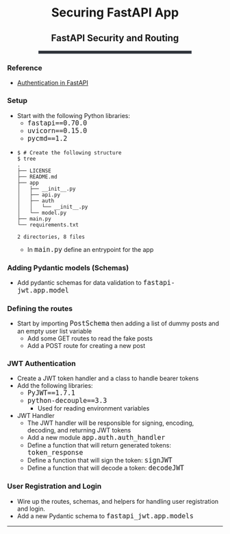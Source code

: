 <div style="text-align:center">
<h1>Securing FastAPI App</h1>
<h2>FastAPI Security and Routing</h2>
</div>
<hr style="border: 3px solid #393e46; width:70%; margin:0 auto;">

### Reference
- [Authentication in FastAPI](https://testdriven.io/blog/fastapi-jwt-auth/)

### Setup 
- Start with the following Python libraries: 
    - <span style="font: 1.3rem Inconsolata, monospace; font-size:1.10em;">fastapi==0.70.0</span>
    - <span style="font: 1.3rem Inconsolata, monospace; font-size:1.10em;">uvicorn==0.15.0</span>
    - <span style="font: 1.3rem Inconsolata, monospace; font-size:1.10em;">pycmd==1.2</span>
- ```shell
  $ # Create the following structure
  $ tree
  .
  ├── LICENSE
  ├── README.md
  ├── app
  │   ├── __init__.py
  │   ├── api.py
  │   ├── auth
  │   │   └── __init__.py
  │   └── model.py
  ├── main.py
  └── requirements.txt
  
  2 directories, 8 files
  ```
  - In <span style="font: 1.3rem Inconsolata, monospace; font-size:1.10em;">main.py</span> define an entrypoint for the app

### Adding Pydantic models (Schemas)
- Add pydantic schemas for data validation to <span style="font: 1.3rem Inconsolata, monospace; font-size:1.10em;">fastapi-jwt.app.model</span>

### Defining the routes
- Start by importing <span style="font: 1.3rem Inconsolata, monospace; font-size:1.10em;">PostSchema</span> then adding a list of dummy posts and an empty user list variable
    - Add some GET routes to read the fake posts
    - Add a POST route for creating a new post

### JWT Authentication
- Create a JWT token handler and a class to handle bearer tokens 
- Add the following libraries:
    - <span style="font: 1.3rem Inconsolata, monospace; font-size:1.10em;">PyJWT==1.7.1</span>
    - <span style="font: 1.3rem Inconsolata, monospace; font-size:1.10em;">python-decouple==3.3</span>
        - Used for reading environment variables
- JWT Handler
    - The JWT handler will be responsible for signing, encoding, decoding, and returning JWT tokens
    - Add a new module <span style="font: 1.3rem Inconsolata, monospace; font-size:1.10em;">app.auth.auth_handler</span>
    - Define a function that will return generated tokens: <span style="font: 1.3rem Inconsolata, monospace; font-size:1.10em;">token_response</span>
    - Define a function that will sign the token: <span style="font: 1.3rem Inconsolata, monospace; font-size:1.10em;">signJWT</span>
     - Define a function that will decode a token: <span style="font: 1.3rem Inconsolata, monospace; font-size:1.10em;">decodeJWT</span>

### User Registration and Login
- Wire up the routes, schemas, and helpers for handling user registration and login.
- Add a new Pydantic schema to <span style="font: 1.3rem Inconsolata, monospace; font-size:1.10em;">fastapi_jwt.app.models</span>
----------------------------------------------------------------------------
<span style="font: 1.3rem Inconsolata, monospace; font-size:1.10em;"></span>
